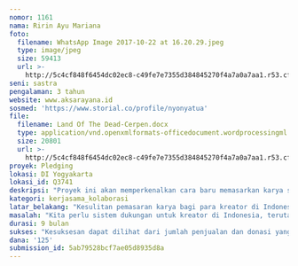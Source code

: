 ```yaml
---
nomor: 1161
nama: Ririn Ayu Mariana
foto:
  filename: WhatsApp Image 2017-10-22 at 16.20.29.jpeg
  type: image/jpeg
  size: 59413
  url: >-
    http://5c4cf848f6454dc02ec8-c49fe7e7355d384845270f4a7a0a7aa1.r53.cf2.rackcdn.com/ff456425-b4df-4fca-90c3-a666f882a1f2/WhatsApp%20Image%202017-10-22%20at%2016.20.29.jpeg
seni: sastra
pengalaman: 3 tahun
website: www.aksarayana.id
sosmed: 'https://www.storial.co/profile/nyonyatua'
file:
  filename: Land Of The Dead-Cerpen.docx
  type: application/vnd.openxmlformats-officedocument.wordprocessingml.document
  size: 20801
  url: >-
    http://5c4cf848f6454dc02ec8-c49fe7e7355d384845270f4a7a0a7aa1.r53.cf2.rackcdn.com/100b3e22-59a9-45a2-b65d-d42e84831628/Land%20Of%20The%20Dead-Cerpen.docx
proyek: Pledging
lokasi: DI Yogyakarta
lokasi_id: Q3741
deskripsi: "Proyek ini akan memperkenalkan cara baru memasarkan karya seni serta  memberikan penghasilan tambahan untuk para kreator. Kami membuat platform berdasarkan konsep Patreon yang disesuaikan dengan iklim lokal.\r\n\r\nKami menawarkan dua sistem untuk proyek ini:\r\n\r\n1. Pledging. Konsep sistem pledging ; kreator menunggu sampai karyanya didukung sesuai dengan target biaya produksi. Setelah itu, baru karya itu diproduksi dan didistribusikan kepada pada pendukung yang memberikan dukungan berupa uang. Kreator juga memberikan hal lain yang unik dan menarik sebagai imbal-balik untuk menarik perhatian pendukung.\r\n\r\n2. Sponsorship. Sistem ini berupa dukungan langsung dengan memberikan dana kepada kreator yang disukainya sesuai dengan kemampuan pendukung tanpa target tertentu. Kreator tetap bisa memberikan imbal-balik dengan bonus-yang hanya bisa didapatkan oleh orang yang memberikan dukungan.\r\n\r\nKedua sistem ini tetap memberikan akses kepada penikmat karya untuk menikmati apa yang dibuat oleh kreator. Hanya saja, khusus untuk pendukung, mereka diberikan nilai lebih. \r\n\r\n\r\n\r\n\r\nSistem ini memberikan keuntungan dua arah. Untuk para kreator, mereka akan mendapatkan support secara langsung dari penikmat karyanya, belajar untuk berinteraksi dan dituntut menjadi semakin kreatif dalam berkarya. Untuk pendukung, mereka dapat memilih kreator dan karya yang mereka sukai serta dapat memberikan dukungan secara langsung. \r\n\r\nBudget yang diminta akan digunakan untuk membangun, maintenance, dan promosi platform.\r\n"
kategori: kerjasama_kolaborasi
latar_belakang: "Kesulitan pemasaran karya bagi para kreator di Indonesia yang tidak memiliki wadah untuk memasarkan karyanya. Di negara kita, wadah yang dapat menampung karya para kreator sekaligus memberikan penghasilan  terhitung sangat jarang. Hal ini sangat berbeda dengan sistem di luar negeri yang meiliki wadah untuk menampung karya para kreator sekaligus memungkinkan kreator untuk mendapatkan penghasilan. \r\n\r\nSalah satu contoh wadah untuk menampung kreator dan memberikan penghasilan dengan cara donasi adalah Patreon. Patreon merupakan membership platform yang menampung kreator dalam berbagai segmen seperti  youtube videographers, seniman webcomic, penulis, podcasters, musisi, ilustrator, animator, game developers, dan banyak lainnya. Kesuksesan Patreon dapat dilihat pada jumlah kreator yang menelurkan karya setelah donasi terkumpul. Pada bulan Mei 2017, Patreon mengumumkan kalau mereka memiliki lebih dari 50.000 kreator aktif dengan satu juta pembeli setiap bulan dan tercatat telah mengirimkan 150 juta USD untuk kreator di tahun yang sama.\r\n"
masalah: "Kita perlu sistem dukungan untuk kreator di Indonesia, terutama kreator perempuan yang membuat karya seni dari rumah. Sistem yang bisa memangkas jalur distribusi untuk pemasaran karena tidak semua karya seni bisa dipasarkan karena bentuknya kadang digital, misalnya; video, lagu, komik digital, dan sebagainya. Wadah yang menyediakan tempat untuk berkreasi serta memberikan jalan lain bagi para kreator untuk menjual karyanya. Wadah itu bisa terbentuk jika terdapat akses antara kreator dan penikmat karya seni secara langsung. Sehingga wadah ini menjadi tempat yang akan memberikan penghasilan secara langsung pada para kreator langsung dari penikmat karyanya.\r\nSaya ingin membuat satu wadah untuk menampung karya para kreator sekaligus mencari lahan pemasaran untuk para kreator ini. Dengan sistem ini diharapkan kreator akan mendapatkan penghasilan dan terus berkarya. Sementara itu, penikmat karya bisa berkontribusi untuk memberikan dukungan pada para kreator kesayangannya.\r\n\r\n"
durasi: 9 bulan
sukses: "Kesuksesan dapat dilihat dari jumlah penjualan dan donasi yang diperoleh oleh para kreator; sesuai dengan target untuk pembuatan masing-masing karya atau tidak. Kami akan mencoba menjalankan dua sistem dukungan di waktu yang bersamaan, memberikan dukungan berupa publikasi dan promosi, kemudian berusaha mencapai dukungan sesuai target yang ditentukan di awal dan sesuai dengan kebutuhan masing-masing karya.\r\n\r\n"
dana: '125'
submission_id: 5ab79528bcf7ae05d8935d8a
---
```

